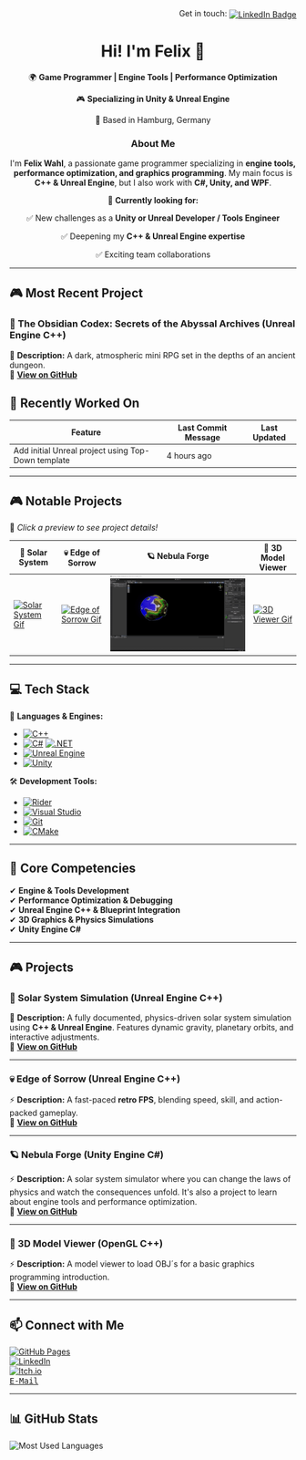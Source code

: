 <div align="right">
  Get in touch: 
  <a href="https://www.linkedin.com/in/felix-wahl-6763791b9/">
    <img src="https://custom-icon-badges.demolab.com/badge/LinkedIn-0A66C2?logo=linkedin-white&logoColor=fff" align="absmiddle" alt="LinkedIn Badge">
  </a>
</div>

<h1 align="center">Hi! I'm Felix 👋</h1> 
<p align="center">🌍 <b>Game Programmer | Engine Tools | Performance Optimization</b></p>
<p align="center">🎮 <b>Specializing in Unity & Unreal Engine</b></p>
<p align="center">📍 Based in Hamburg, Germany</p> 

<h3 align="center">About Me</h3>
<p align="center">I'm <b>Felix Wahl</b>, a passionate game programmer specializing in <b>engine tools, performance optimization, and graphics programming</b>. My main focus is <b>C++ & Unreal Engine</b>, but I also work with <b>C#, Unity, and WPF</b>.</p> 

<p align="center">🔭 <b>Currently looking for:</b></p> 
<p align="center">✅ New challenges as a <b>Unity or Unreal Developer / Tools Engineer</b></p> 
<p align="center">✅ Deepening my <b>C++ & Unreal Engine expertise</b></p> 
<p align="center">✅ Exciting team collaborations</p> 

---

## 🎮 Most Recent Project

### **🌌 The Obsidian Codex: Secrets of the Abyssal Archives (Unreal Engine C++)**  
📝 **Description:** A dark, atmospheric mini RPG set in the depths of an ancient dungeon.     
🔗 **[View on GitHub](https://github.com/goldbarth/TheObsidianCodex)**  

<!-- START_RECENTLY_WORKED_ON -->
## 🔄 Recently Worked On

| Feature | Last Commit Message | Last Updated |
|---------|----------------------|--------------|
| Add initial Unreal project using Top-Down template | 4 hours ago |
<!-- END_RECENTLY_WORKED_ON -->

---

## 🎮 Notable Projects   
🎥 *Click a preview to see project details!*  

| 🌌 Solar System | 💀 Edge of Sorrow | 🪐 Nebula Forge | 🧊 3D Model Viewer |
|------------------|----------------|--------------|------------------|
| [![Solar System Gif](./images/solar-system-camera-pan.gif)](#solar-system-simulation) | [![Edge of Sorrow Gif](./images/edge-of-sorrow-gameplay.gif)](#edge-of-sorrow) | [![Edge of Sorrow Gif](./images/nebula-forge-tool.gif)](#nebula-forge) | [![3D Viewer Gif](./images/3d-model-viewer-backpack.gif)](#3d-model-viewer) |

---

## 💻 Tech Stack  
🚀 **Languages & Engines:**  
- [![C++](https://img.shields.io/badge/C++-%2300599C.svg?logo=c%2B%2B&logoColor=white)](#https://en.cppreference.com)  
- [![C#](https://custom-icon-badges.demolab.com/badge/C%23-%23239120.svg?logo=cshrp&logoColor=white)](https://learn.microsoft.com) [![.NET](https://img.shields.io/badge/.NET-512BD4?logo=dotnet&logoColor=fff)](https://dotnet.microsoft.com)  
- [![Unreal Engine](https://img.shields.io/badge/Unreal%20Engine-%23313131.svg?logo=unrealengine&logoColor=white)](https://www.unrealengine.com) 
- [![Unity](https://img.shields.io/badge/Unity-%23000000.svg?logo=unity&logoColor=white)](https://unity.com)  

🛠 **Development Tools:**  
- [![Rider](https://img.shields.io/badge/Rider-000?logo=rider&logoColor=fff)](https://www.jetbrains.com/rider)
- [![Visual Studio](https://custom-icon-badges.demolab.com/badge/Visual%20Studio-5C2D91.svg?&logo=visual-studio&logoColor=white)](https://visualstudio.microsoft.com/)  
- [![Git](https://img.shields.io/badge/Git-F05032?logo=git&logoColor=fff)](https://git-scm.com/)
- [![CMake](https://img.shields.io/badge/CMake-064F8C?style=for-the-badge&logo=cmake&logoColor=white)](https://cmake.org/)
---

## 🎯 Core Competencies  
✔ **Engine & Tools Development**  
✔ **Performance Optimization & Debugging**  
✔ **Unreal Engine C++ & Blueprint Integration**   
✔ **3D Graphics & Physics Simulations**   
✔ **Unity Engine C#**

---

## 🎮 Projects   

<a id="solar-system-simulation"></a>
### **🌌 Solar System Simulation (Unreal Engine C++)**  
📝 **Description:** A fully documented, physics-driven solar system simulation using **C++ & Unreal Engine**. Features dynamic gravity, planetary orbits, and interactive adjustments.  
🔗 **[View on GitHub](https://github.com/goldbarth/SolarSystem)**  

---

<a id="edge-of-sorrow"></a>
### **💀 Edge of Sorrow (Unreal Engine C++)**  
⚡ **Description:** A fast-paced **retro FPS**, blending speed, skill, and action-packed gameplay.  
🔗 **[View on GitHub](https://github.com/goldbarth/EdgeOfSorrow)**  

---

<a id="nebula-forge"></a>
### **🪐 Nebula Forge (Unity Engine C#)**
⚡ **Description:** A solar system simulator where you can change the laws of physics and watch the consequences unfold. It's also a project to learn about engine tools and performance optimization.   
🔗 **[View on GitHub](https://github.com/goldbarth/NebulaForge)**

---

<a id="3d-model-viewer"></a>
### **🧊 3D Model Viewer (OpenGL C++)**  
⚡ **Description:** A model viewer to load OBJ´s for a basic graphics programming introduction.   
🔗 **[View on GitHub](https://github.com/goldbarth/3DModelViewer)**

---

## 📫 Connect with Me  
[![GitHub Pages](https://img.shields.io/badge/GitHub%20Pages-121013?logo=github&logoColor=white)](https://goldbarth.github.io/Portfolio/#/)  
[![LinkedIn](https://custom-icon-badges.demolab.com/badge/LinkedIn-0A66C2?logo=linkedin-white&logoColor=fff)](https://www.linkedin.com/in/felix-wahl-6763791b9/)  
[![Itch.io](https://img.shields.io/badge/itch.io-%23FF0B34.svg?logo=Itch.io&logoColor=white)](https://goldbarth.itch.io/)  
[<kbd>E-Mail</kbd>](mailto:felix.wahl@live.de)  

---

## 📊 GitHub Stats  

![Most Used Languages](https://github-readme-stats.vercel.app/api/top-langs/?username=goldbarth&layout=compact&theme=radical)  
